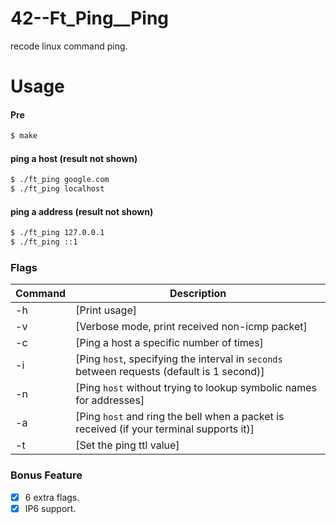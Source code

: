 # 42--Ft_Ping__Ping
recode linux command ping. 

# Usage

#### Pre
```sh
$ make
```
#### ping a host (result not shown)
```sh
$ ./ft_ping google.com 
$ ./ft_ping localhost
```

#### ping a address (result not shown)
```sh
$ ./ft_ping 127.0.0.1
$ ./ft_ping ::1
```

### Flags
| Command | Description |
| ------ | ------ |
| -h | [Print usage] |
| -v | [Verbose mode, print received non-icmp packet] |
| -c | [Ping a host a specific number of times] |
| -i | [Ping `host`, specifying the interval in `seconds` between requests (default is 1 second)] |
| -n | [Ping `host` without trying to lookup symbolic names for addresses] |
| -a | [Ping `host` and ring the bell when a packet is received (if your terminal supports it)] |
| -t | [Set the ping ttl value] |

### Bonus Feature
- [x] 6 extra flags. 
- [x] IP6 support.
